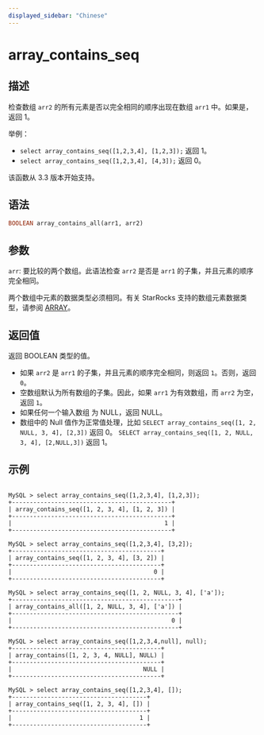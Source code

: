 ```yaml
---
displayed_sidebar: "Chinese"
---
```


# array_contains_seq

## 描述

检查数组 `arr2` 的所有元素是否以完全相同的顺序出现在数组 `arr1` 中。如果是，返回 1。

举例：

- `select array_contains_seq([1,2,3,4], [1,2,3]);` 返回 1。
- `select array_contains_seq([1,2,3,4], [4,3]);` 返回 0。

该函数从 3.3 版本开始支持。

## 语法

~~~Haskell
BOOLEAN array_contains_all(arr1, arr2)
~~~

## 参数

`arr`: 要比较的两个数组。此语法检查 `arr2` 是否是 `arr1` 的子集，并且元素的顺序完全相同。

两个数组中元素的数据类型必须相同。有关 StarRocks 支持的数组元素数据类型，请参阅 [ARRAY](../../../sql-reference/data-types/semi_structured/Array.md)。

## 返回值

返回 BOOLEAN 类型的值。

- 如果 `arr2` 是 `arr1` 的子集，并且元素的顺序完全相同，则返回 `1`。否则，返回 `0`。
- 空数组默认为所有数组的子集。因此，如果 `arr1` 为有效数组，而 `arr2` 为空，返回 `1`。
- 如果任何一个输入数组 为 NULL，返回 NULL。
- 数组中的 Null 值作为正常值处理，比如 `SELECT array_contains_seq([1, 2, NULL, 3, 4], [2,3])` 返回 0。 `SELECT array_contains_seq([1, 2, NULL, 3, 4], [2,NULL,3])` 返回 1。

## 示例

```Plaintext

MySQL > select array_contains_seq([1,2,3,4], [1,2,3]);
+---------------------------------------------+
| array_contains_seq([1, 2, 3, 4], [1, 2, 3]) |
+---------------------------------------------+
|                                           1 |
+---------------------------------------------+

MySQL > select array_contains_seq([1,2,3,4], [3,2]);
+------------------------------------------+
| array_contains_seq([1, 2, 3, 4], [3, 2]) |
+------------------------------------------+
|                                        0 |
+------------------------------------------+

MySQL > select array_contains_seq([1, 2, NULL, 3, 4], ['a']);
+-----------------------------------------------+
| array_contains_all([1, 2, NULL, 3, 4], ['a']) |
+-----------------------------------------------+
|                                             0 |
+-----------------------------------------------+

MySQL > select array_contains_seq([1,2,3,4,null], null);
+------------------------------------------+
| array_contains([1, 2, 3, 4, NULL], NULL) |
+------------------------------------------+
|                                     NULL |
+------------------------------------------+

MySQL > select array_contains_seq([1,2,3,4], []);
+--------------------------------------+
| array_contains_seq([1, 2, 3, 4], []) |
+--------------------------------------+
|                                    1 |
+--------------------------------------+
```
